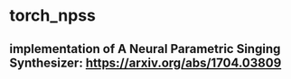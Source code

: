 # torch_npss
## implementation of A Neural Parametric Singing Synthesizer: https://arxiv.org/abs/1704.03809
